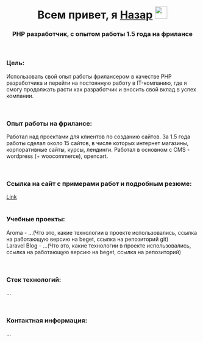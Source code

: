 <h1 align="center">Всем привет, я <a href="##" target="_blank">Назар</a> 
<img src="https://github.com/blackcater/blackcater/raw/main/images/Hi.gif" height="32"/></h1>
<h3 align="center">PHP разработчик, с опытом работы 1.5 года на фрилансе</h3>
<br>
<h3>Цель:</h3>
<p>Использовать свой опыт работы фрилансером в качестве PHP разработчика и перейти на постоянную работу в IT-компанию, где я смогу продолжать расти как разработчик и вносить свой вклад в успех компании.</p>
<br>
<h3>Опыт работы на фрилансе:</h3>
<p>Работал над проектами для клиентов по созданию сайтов. За 1.5 года работы сделал около 15 сайтов, в числе которых интернет магазины, корпоративные сайты, курсы, лендинги. Работал в основном с CMS - wordpress (+ woocommerce), opencart.</p>
<br>
<h3>Ссылка на сайт с примерами работ и подробным резюме:</h3>
<a href="##">Link</a>
<br><br>
<h3>Учебные проекты:</h3>
<p>Aroma - ...(Что это, какие технологии в проекте использовались, ссылка на работающую версию на beget, ссылка на репозиторий git)
<br>
Laravel Blog - ...(Что это, какие технологии в проекте использовались, ссылка на работающую версию на beget, ссылка на репозиторий)</p>
<br>
<h3>Стек технологий:</h3>
<p>...</p>
<br>
<h3>Контактная информация:</h3>
<p>...</p>
